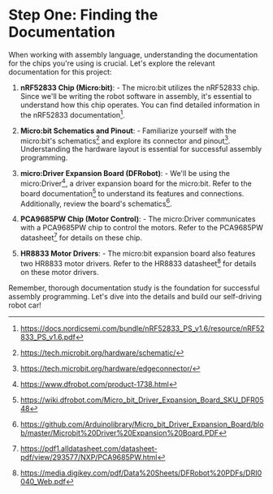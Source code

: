 # Step One: Finding the Documentation

When working with assembly language, understanding the documentation for the
chips you're using is crucial. Let's explore the relevant documentation for this
project:

1. **nRF52833 Chip (Micro:bit)**: - The micro:bit utilizes the nRF52833 chip.
Since we'll be writing the robot software in assembly, it's essential to
understand how this chip operates. You can find detailed information in the
nRF52833 documentation[^1].

2. **Micro:bit Schematics and Pinout**: - Familiarize yourself with the
micro:bit's schematics[^2] and explore its connector and pinout[^3].
Understanding the hardware layout is essential for successful assembly
programming.

3. **micro:Driver Expansion Board (DFRobot)**: - We'll be using the
micro:Driver[^4], a driver expansion board for the micro:bit. Refer to the board
documentation[^5] to understand its features and connections. Additionally,
review the board's schematics[^6].

4. **PCA9685PW Chip (Motor Control)**: - The micro:Driver communicates with a
PCA9685PW chip to control the motors. Refer to the PCA9685PW datasheet[^7] for
details on these chip.

5. **HR8833 Motor Drivers**: - The micro:bit expansion board also features two
HR8833 motor drivers. Refer to the HR8833 datasheet[^8] for details on these
motor drivers.

Remember, thorough documentation study is the foundation for successful assembly
programming. Let's dive into the details and build our self-driving robot car!

[^1]: https://docs.nordicsemi.com/bundle/nRF52833_PS_v1.6/resource/nRF52833_PS_v1.6.pdf
[^2]: https://tech.microbit.org/hardware/schematic/
[^3]: https://tech.microbit.org/hardware/edgeconnector/
[^4]: https://www.dfrobot.com/product-1738.html
[^5]: https://wiki.dfrobot.com/Micro_bit_Driver_Expansion_Board_SKU_DFR0548
[^6]: https://github.com/Arduinolibrary/Micro_bit_Driver_Expansion_Board/blob/master/Microbit%20Driver%20Expansion%20Board.PDF
[^7]: https://pdf1.alldatasheet.com/datasheet-pdf/view/293577/NXP/PCA9685PW.html
[^8]: https://media.digikey.com/pdf/Data%20Sheets/DFRobot%20PDFs/DRI0040_Web.pdf